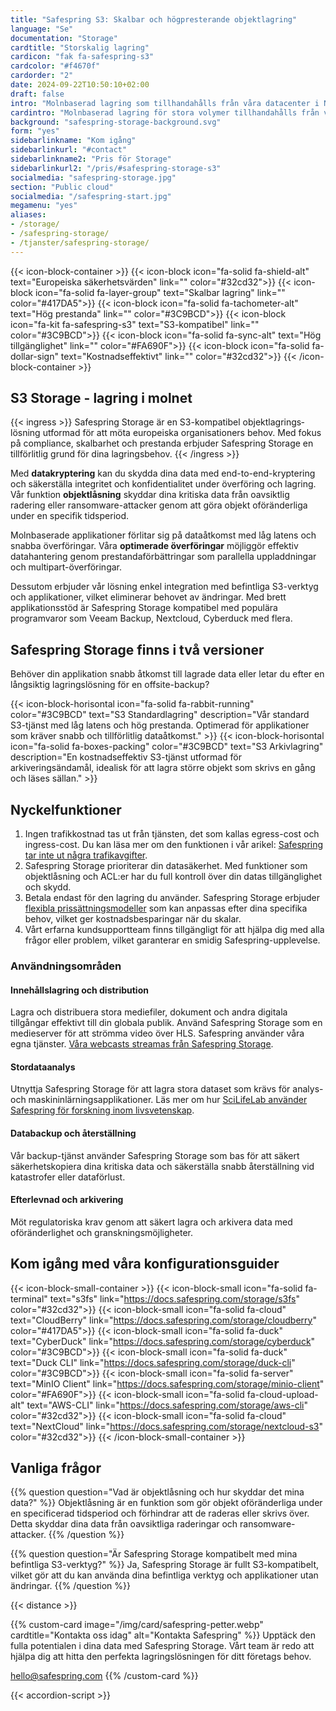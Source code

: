 ```yaml
---
title: "Safespring S3: Skalbar och högpresterande objektlagring"
language: "Se"
documentation: "Storage"
cardtitle: "Storskalig lagring"
cardicon: "fak fa-safespring-s3"
cardcolor: "#f4670f"
cardorder: "2"
date: 2024-09-22T10:50:10+02:00
draft: false
intro: "Molnbaserad lagring som tillhandahålls från våra datacenter i Norden och bygger på den marknadsledande lagringsteknologin Ceph."
cardintro: "Molnbaserad lagring för stora volymer tillhandahålls från våra egna datacenter"
background: "safespring-storage-background.svg"
form: "yes"
sidebarlinkname: "Kom igång"
sidebarlinkurl: "#contact"
sidebarlinkname2: "Pris för Storage"
sidebarlinkurl2: "/pris/#safespring-storage-s3"
socialmedia: "safespring-storage.jpg"
section: "Public cloud"
socialmedia: "/safespring-start.jpg"
megamenu: "yes"
aliases:
- /storage/
- /safespring-storage/
- /tjanster/safespring-storage/
---
```



{{< icon-block-container >}}
    {{< icon-block icon="fa-solid fa-shield-alt" text="Europeiska säkerhets­värden" link="" color="#32cd32">}}
    {{< icon-block icon="fa-solid fa-layer-group" text="Skalbar lagring" link="" color="#417DA5">}}
    {{< icon-block icon="fa-solid fa-tachometer-alt" text="Hög prestanda" link="" color="#3C9BCD">}}
    {{< icon-block icon="fa-kit fa-safespring-s3" text="S3-kompatibel" link="" color="#3C9BCD">}}
    {{< icon-block icon="fa-solid fa-sync-alt" text="Hög tillgänglighet" link="" color="#FA690F">}}
    {{< icon-block icon="fa-solid fa-dollar-sign" text="Kostnads­effektivt" link="" color="#32cd32">}}
{{< /icon-block-container >}}

## S3 Storage - lagring i molnet

{{< ingress >}}
Safespring Storage är en S3-kompatibel objektlagrings&shy;lösning utformad för att möta europeiska organisationers behov. Med fokus på compliance, skalbarhet och prestanda erbjuder Safespring Storage en tillförlitlig grund för dina lagringsbehov.
{{< /ingress >}}

Med **datakryptering** kan du skydda dina data med end-to-end-kryptering och säkerställa integritet och konfidentialitet under överföring och lagring. Vår funktion **objektlåsning** skyddar dina kritiska data från oavsiktlig radering eller ransomware-attacker genom att göra objekt oföränderliga under en specifik tidsperiod.

Molnbaserade applikationer förlitar sig på dataåtkomst med låg latens och snabba överföringar. Våra **optimerade överföringar** möjliggör effektiv datahantering genom prestandaförbättringar som parallella uppladdningar och multipart-överföringar.

Dessutom erbjuder vår lösning enkel integration med befintliga S3-verktyg och applikationer, vilket eliminerar behovet av ändringar. Med brett applikationsstöd är Safespring Storage kompatibel med populära programvaror som Veeam Backup, Nextcloud, Cyberduck med flera.

## Safespring Storage finns i två versioner
Behöver din applikation snabb åtkomst till lagrade data eller letar du efter en långsiktig lagringslösning för en offsite-backup?

{{< icon-block-horisontal icon="fa-solid fa-rabbit-running" color="#3C9BCD" text="S3 Standardlagring" description="Vår standard S3-tjänst med låg latens och hög prestanda. Optimerad för applikationer som kräver snabb och tillförlitlig dataåtkomst." >}}
{{< icon-block-horisontal icon="fa-solid fa-boxes-packing" color="#3C9BCD" text="S3 Arkivlagring" description="En kostnadseffektiv S3-tjänst utformad för arkiveringsändamål, idealisk för att lagra större objekt som skrivs en gång och läses sällan." >}}

## Nyckelfunktioner

1. Ingen trafikkostnad tas ut från tjänsten, det som kallas egress-cost och ingress-cost. Du kan läsa mer om den funktionen i vår arikel: [Safespring tar inte ut några trafikavgifter](/blogg/2023/2023-03-egress-cost/).
1. Safespring Storage prioriterar din datasäkerhet. Med funktioner som objektlåsning och ACL:er har du full kontroll över din datas tillgänglighet och skydd.
1. Betala endast för den lagring du använder. Safespring Storage erbjuder [flexibla prissättningsmodeller](/pris/#safespring-storage-s3) som kan anpassas efter dina specifika behov, vilket ger kostnadsbesparingar när du skalar.
1. Vårt erfarna kundsupportteam finns tillgängligt för att hjälpa dig med alla frågor eller problem, vilket garanterar en smidig Safespring-upplevelse.

### Användningsområden

#### Innehållslagring och distribution

Lagra och distribuera stora mediefiler, dokument och andra digitala tillgångar effektivt till din globala publik. Använd Safespring Storage som en medieserver för att strömma video över HLS. Safespring använder våra egna tjänster. [Våra webcasts streamas från Safespring Storage](/webinar/).

#### Stordataanalys

Utnyttja Safespring Storage för att lagra stora dataset som krävs för analys- och maskininlärningsapplikationer. Läs mer om hur [SciLifeLab använder Safespring för forskning inom livsvetenskap](/tjanster/case/scilifelab/).

#### Databackup och återställning

Vår backup-tjänst använder Safespring Storage som bas för att säkert säkerhetskopiera dina kritiska data och säkerställa snabb återställning vid katastrofer eller dataförlust.

#### Efterlevnad och arkivering

Möt regulatoriska krav genom att säkert lagra och arkivera data med oföränderlighet och granskningsmöjligheter.

## Kom igång med våra konfigurationsguider

{{< icon-block-small-container >}}
    {{< icon-block-small icon="fa-solid fa-terminal" text="s3fs" link="https://docs.safespring.com/storage/s3fs" color="#32cd32">}}
    {{< icon-block-small icon="fa-solid fa-cloud" text="CloudBerry" link="https://docs.safespring.com/storage/cloudberry" color="#417DA5">}}
    {{< icon-block-small icon="fa-solid fa-duck" text="CyberDuck" link="https://docs.safespring.com/storage/cyberduck" color="#3C9BCD">}}
    {{< icon-block-small icon="fa-solid fa-duck" text="Duck CLI" link="https://docs.safespring.com/storage/duck-cli" color="#3C9BCD">}}
    {{< icon-block-small icon="fa-solid fa-server" text="MinIO Client" link="https://docs.safespring.com/storage/minio-client" color="#FA690F">}}
    {{< icon-block-small icon="fa-solid fa-cloud-upload-alt" text="AWS-CLI" link="https://docs.safespring.com/storage/aws-cli" color="#32cd32">}}
    {{< icon-block-small icon="fa-solid fa-cloud" text="NextCloud" link="https://docs.safespring.com/storage/nextcloud-s3" color="#32cd32">}}
{{< /icon-block-small-container >}}

## Vanliga frågor

{{% question question="Vad är objektlåsning och hur skyddar det mina data?" %}}
Objektlåsning är en funktion som gör objekt oföränderliga under en specificerad tidsperiod och förhindrar att de raderas eller skrivs över. Detta skyddar dina data från oavsiktliga raderingar och ransomware-attacker.
{{% /question %}}

{{% question question="Är Safespring Storage kompatibelt med mina befintliga S3-verktyg?" %}}
Ja, Safespring Storage är fullt S3-kompatibelt, vilket gör att du kan använda dina befintliga verktyg och applikationer utan ändringar.
{{% /question %}}

{{< distance >}}

{{% custom-card image="/img/card/safespring-petter.webp" cardtitle="Kontakta oss idag" alt="Kontakta Safespring" %}}
Upptäck den fulla potentialen i dina data med Safespring Storage. Vårt team är redo att hjälpa dig att hitta den perfekta lagringslösningen för ditt företags behov.

[hello@safespring.com](mailto:hello@safespring.com)
{{% /custom-card %}}

{{< accordion-script >}}